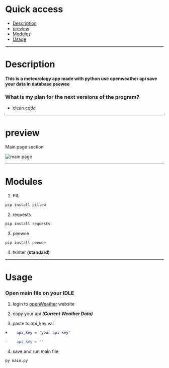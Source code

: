 # Quick access

- <a href="#Description">Description</a>
- <a href="#preview">preview</a>
- <a href="#Modules">Modules</a>
- <a href="#Usage">Usage</a>

---

<h1 id='Description'>Description</h1>

#### This is a meteorology app made with python use openweather api save your data in database peewee

<h3 id='myPlan'>What is my plan for the next versions of the program?</h3>

- clean code

---

<h1 id='preview'>preview</h1>

Main page section </br>

![main page](https://github.com/user-attachments/assets/90425137-d9a2-4879-8787-e0e5a884b802)

---

<h1 id='Modules'>Modules</h1>

1. PIL

```bash
pip install pillow
```

2. requests

```bash
pip install requests
```

3. peewee

```bash
pip install peewee
```

4. tkinter **(standard)**

---

<h1 id='Usage'>Usage</h1>

### Open main file on your IDLE

1. login to <a href="https://openweathermap.org/">openWeather</a> website

2. copy your api **_(Current Weather Data)_**

3. paste to api_key val

```diff
+    api_key = 'your api key'

-    api_key = ''
```

4. save and run main file

```bash
py main.py
```
